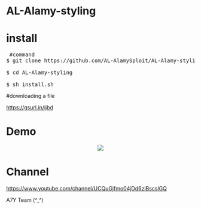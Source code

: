 # AL-Alamy-styling

# install
<pre><span class="pl-c"></span> #command </span>
$ git clone https://github.com/AL-AlamySploit/AL-Alamy-styling

$ cd AL-Alamy-styling

$ sh install.sh</span></pre>

#downloading a file

https://gsurl.in/ijbd


# Demo
<p align="center">
	<a href="https://youtu.be/5SlUBmWFBa4" rel="nofollow"><img src="https://camo.githubusercontent.com/03112003ed63079c592dc707e9edef6e4df769bf/68747470733a2f2f692e696d6775722e636f6d2f343879726c65462e706e67" data-canonical-src="https://i.imgur.com/48yrleF.png" style="max-width:100%;"></a>
</p>

# Channel
https://www.youtube.com/channel/UCQuGjfmo04jDd6zlBscslGQ


A7Y Team (^_^)
